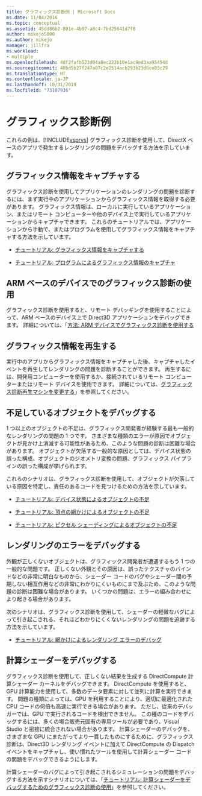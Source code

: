 ```yaml
---
title: グラフィックス診断例 | Microsoft Docs
ms.date: 11/04/2016
ms.topic: conceptual
ms.assetid: 45dd86b2-801e-4b07-a8c4-7bd25641d7f8
author: mikejo5000
ms.author: mikejo
manager: jillfra
ms.workload:
- multiple
ms.openlocfilehash: 4df2fafb523d04a8ec222b10e1ac9ed3aa95454d
ms.sourcegitcommit: 40bd5b27f247a07c2e2514acb293b23d6ce03c29
ms.translationtype: HT
ms.contentlocale: ja-JP
ms.lasthandoff: 10/31/2019
ms.locfileid: "73187936"
---
```

# <a name="graphics-diagnostics-examples"></a>グラフィックス診断例
これらの例は、[!INCLUDE[vsprvs](../../code-quality/includes/vsprvs_md.md)] グラフィックス診断を使用して、DirectX ベースのアプリで発生するレンダリングの問題をデバッグする方法を示しています。

## <a name="capturing-graphics-information"></a>グラフィックス情報をキャプチャする
 グラフィックス診断を使用してアプリケーションのレンダリングの問題を診断するには、まず実行中のアプリケーションからグラフィックス情報を取得する必要があります。 グラフィックス情報は、ローカルに実行しているアプリケーション、またはリモート コンピューターや他のデバイス上で実行しているアプリケーションからキャプチャできます。 これらのチュートリアルでは、アプリケーションから手動で、またはプログラムを使用してグラフィックス情報をキャプチャする方法を示しています。

- [チュートリアル: グラフィックス情報をキャプチャする](walkthrough-capturing-graphics-information.md)

- [チュートリアル: プログラムによるグラフィックス情報のキャプチャ](walkthrough-capturing-graphics-information-programmatically.md)

## <a name="use-graphics-diagnostics-with-an-arm-based-device"></a>ARM ベースのデバイスでのグラフィックス診断の使用
 グラフィックス診断を使用すると、リモート デバッギングを使用することによって、ARM ベースのデバイス上で Direct3D アプリケーションをデバッグできます。 詳細については、「[方法: ARM デバイスでグラフィックス診断を使用する](graphics-diagnostics-examples.md)

## <a name="playing-back-graphics-information"></a>グラフィックス情報を再生する
 実行中のアプリからグラフィックス情報をキャプチャした後、キャプチャしたイベントを再生してレンダリングの問題を診断することができます。 再生するには、開発用コンピューターを使用するか、接続されているリモート コンピューターまたはリモート デバイスを使用できます。 詳細については、[グラフィックス診断再生マシンを変更する](how-to-change-the-graphics-diagnostics-playback-machine.md)」を参照してください。

## <a name="debugging-missing-objects"></a>不足しているオブジェクトをデバッグする
 1 つ以上のオブジェクトの不足は、グラフィックス開発者が経験する最も一般的なレンダリングの問題の 1 つです。 さまざまな種類のエラーが原因でオブジェクトが見かけ上消滅する可能性があるため、このような問題の診断は困難な場合があります。 オブジェクトが欠落する一般的な原因としては、デバイス状態の誤った構成、オブジェクトのジオメトリ変換の問題、グラフィックス パイプラインの誤った構成が挙げられます。

 これらのシナリオは、グラフィックス診断を使用して、オブジェクトが欠落している原因を特定し、責任のあるコードを見つけるための方法を示しています。

- [チュートリアル: デバイス状態によるオブジェクトの不足](walkthrough-missing-objects-due-to-device-state.md)

- [チュートリアル: 頂点の網かけによるオブジェクトの不足](walkthrough-missing-objects-due-to-vertex-shading.md)

- [チュートリアル: ピクセル シェーディングによるオブジェクトの不足](walkthrough-missing-objects-due-to-misconfigured-pipeline.md)

## <a name="debugging-rendering-errors"></a>レンダリングのエラーをデバッグする
 外観が正しくないオブジェクトは、グラフィックス開発者が遭遇するもう 1 つの一般的な問題です。 正しくない外観とその原因は、誤ったテクスチャのバインドなどの非常に明白なものから、シェーダー コードのバグやシェーダー間の予期しない相互作用などの非常にわかりにくいものにまで及ぶため、このような問題の診断は困難な場合があります。 いくつかの問題は、エラーの組み合わせにより起きる場合があります。

 次のシナリオは、グラフィックス診断を使用して、シェーダーの軽微なバグによって引き起こされる、それほどわかりにくくないレンダリングの問題を追跡する方法を示しています。

- [チュートリアル: 網かけによるレンダリング エラーのデバッグ](walkthrough-debugging-rendering-errors-due-to-shading.md)

## <a name="debugging-compute-shaders"></a>計算シェーダーをデバッグする
 グラフィックス診断を使用して、正しくない結果を生成する DirectCompute 計算シェーダー カーネルをデバッグできます。 DirectCompute を使用すると、GPU 計算能力を使用して、多数のデータ要素に対して並列に計算を実行できます。 問題の種類によっては、GPU を利用することにより、適切に最適化された CPU コードの何倍も高速に実行できる場合があります。 ただし、従来のデバッガーでは、GPU で実行されるコードを検出できません。 この種のコードをデバッグするには、多くの場合販売元固有の専用ツールが必要であり、Visual Studio と密接に統合されない場合があります。 計算シェーダーのデバッグを、さまざまな GPU にまたがってより一貫したものにするために、グラフィックス診断は、Direct3D レンダリング イベントに加えて DirectCompute の Dispatch イベントをキャプチャし、使い慣れたツールを使用して計算シェーダー コードの問題をデバッグできるようにします。

 計算シェーダーのバグによって引き起こされるシミュレーションの問題をデバッグする方法を示すシナリオについては、「[チュートリアル: 計算シェーダーをデバッグするためのグラフィックス診断の使用](walkthrough-using-graphics-diagnostics-to-debug-a-compute-shader.md)」を参照してください。